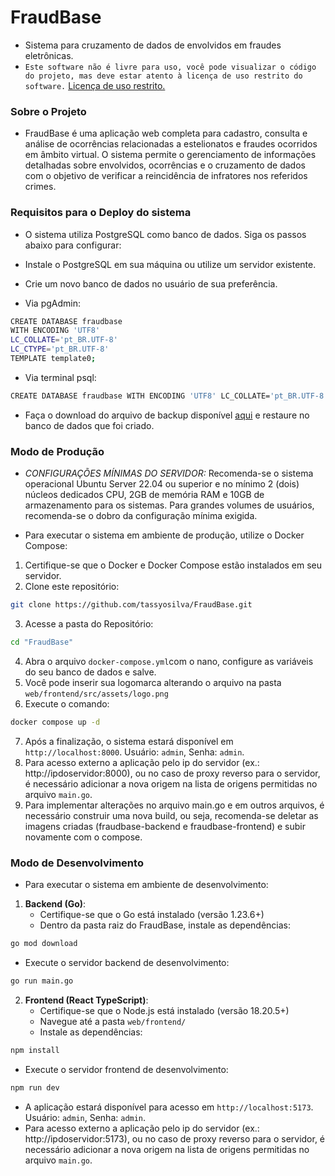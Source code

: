 # FraudBase
- Sistema para cruzamento de dados de envolvidos em fraudes eletrônicas.
- `Este software não é livre para uso, você pode visualizar o código do projeto, mas deve estar atento à licença de uso restrito do software.` [Licença de uso restrito.](https://github.com/tassyosilva/FraudBase/blob/main/LICENSE)

### Sobre o Projeto
- FraudBase é uma aplicação web completa para cadastro, consulta e análise de ocorrências relacionadas a estelionatos e fraudes ocorridos em âmbito virtual. O sistema permite o gerenciamento de informações detalhadas sobre envolvidos, ocorrências e o cruzamento de dados com o objetivo de verificar a reincidência de infratores nos referidos crimes.

### Requisitos para o Deploy do sistema
- O sistema utiliza PostgreSQL como banco de dados. Siga os passos abaixo para configurar:

- Instale o PostgreSQL em sua máquina ou utilize um servidor existente.

- Crie um novo banco de dados no usuário de sua preferência.
- Via pgAdmin:
```bash
CREATE DATABASE fraudbase 
WITH ENCODING 'UTF8' 
LC_COLLATE='pt_BR.UTF-8' 
LC_CTYPE='pt_BR.UTF-8'
TEMPLATE template0;
```
- Via terminal psql:
```bash
CREATE DATABASE fraudbase WITH ENCODING 'UTF8' LC_COLLATE='pt_BR.UTF-8' LC_CTYPE='pt_BR.UTF-8' TEMPLATE template0;
```
- Faça o download do arquivo de backup disponível [aqui](bd_fraudbase) e restaure no banco de dados que foi criado.

### Modo de Produção

- *CONFIGURAÇÕES MÍNIMAS DO SERVIDOR:* Recomenda-se o sistema operacional Ubuntu Server 22.04 ou superior e no mínimo 2 (dois) núcleos dedicados CPU, 2GB de memória RAM e 10GB de armazenamento para os sistemas. Para grandes volumes de usuários, recomenda-se o dobro da configuração mínima exigida.

- Para executar o sistema em ambiente de produção, utilize o Docker Compose:

1. Certifique-se que o Docker e Docker Compose estão instalados em seu servidor.
2. Clone este repositório:
```bash
git clone https://github.com/tassyosilva/FraudBase.git
```
3. Acesse a pasta do Repositório:
```bash
cd "FraudBase"
```
4. Abra o arquivo `docker-compose.yml`com o nano, configure as variáveis do seu banco de dados e salve.
5. Você pode inserir sua logomarca alterando o arquivo na pasta `web/frontend/src/assets/logo.png`
6. Execute o comando:
```bash
docker compose up -d
```
7. Após a finalização, o sistema estará disponível em `http://localhost:8000`. Usuário: `admin`, Senha: `admin`.
8. Para acesso externo a aplicação pelo ip do servidor (ex.: http://ipdoservidor:8000), ou no caso de proxy reverso para o servidor, é necessário adicionar a nova origem na lista de origens permitidas no arquivo `main.go`.
9. Para implementar alterações no arquivo main.go e em outros arquivos, é necessário construir uma nova build, ou seja, recomenda-se deletar as imagens criadas (fraudbase-backend e fraudbase-frontend) e subir novamente com o compose.

### Modo de Desenvolvimento
- Para executar o sistema em ambiente de desenvolvimento:

1. **Backend (Go)**:
   - Certifique-se que o Go está instalado (versão 1.23.6+)
   - Dentro da pasta raiz do FraudBase, instale as dependências:
```bash
go mod download
```
   - Execute o servidor backend de desenvolvimento:
```bash
go run main.go
```

2. **Frontend (React TypeScript)**:
   - Certifique-se que o Node.js está instalado (versão 18.20.5+)
   - Navegue até a pasta `web/frontend/`
   - Instale as dependências:

```bash
npm install
```

   - Execute o servidor frontend de desenvolvimento:

```bash
npm run dev
```
   - A aplicação estará disponível para acesso em `http://localhost:5173`. Usuário: `admin`, Senha: `admin`.
   - Para acesso externo a aplicação pelo ip do servidor (ex.: http://ipdoservidor:5173), ou no caso de proxy reverso para o servidor, é necessário adicionar a nova origem na lista de origens permitidas no arquivo `main.go`.
